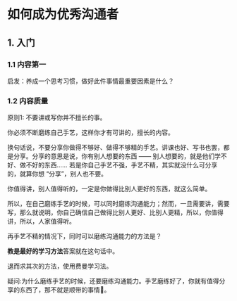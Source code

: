 # 如何成为优秀沟通者

## 1.  入门

### 1.1  内容第一



启发：养成一个思考习惯，做好此件事情最重要因素是什么？











### 1.2  内容质量

原则1:  不要讲或写你并不擅长的事。

你必须不断磨练自己手艺，这样你才有可讲的，擅长的内容。

换句话说，不要分享你做得不够好、做得不够精的手艺。讲课也好、写书也罢，都是分享。分享的意思是说，你有别人想要的东西 —— 别人想要的，就是他们学不好、做不好的东西…… 若是你自己手艺不强，手艺不精，其实就没什么可分享的，就算你想 “分享”，别人也不要。

你值得讲，别人值得听的，一定是你做得比别人更好的东西，就这么简单。

所以，在自己磨练手艺的时候，可以同时磨练沟通能力；然而，一旦需要讲，需要写，那么就说明，你自己确信自己做得比别人更好、比别人更精，所以，你值得讲，所以，人家值得听。

再手艺不精的情况下，同时可以磨练沟通能力的方法是？

**教是最好的学习方法**答案就在这句话中。

退而求其次的方法，使用费曼学习法。







疑问:为什么磨练手艺的时候，还要磨练沟通能力。手艺磨练好了，你就有值得分享的东西了，那不就是顺带的事情🐎。





